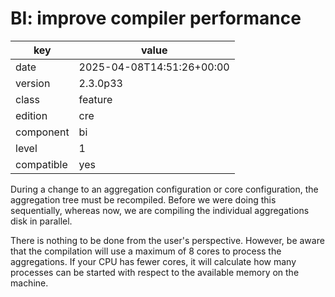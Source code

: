 [//]: # (werk v2)
# BI: improve compiler performance

key        | value
---------- | ---
date       | 2025-04-08T14:51:26+00:00
version    | 2.3.0p33
class      | feature
edition    | cre
component  | bi
level      | 1
compatible | yes

During a change to an aggregation configuration or core configuration, the
aggregation tree must be recompiled. Before we were doing this sequentially,
whereas now, we are compiling the individual aggregations disk in parallel.

There is nothing to be done from the user's perspective. However, be aware that
the compilation will use a maximum of 8 cores to process the aggregations.
If your CPU has fewer cores, it will calculate how many processes can be started
with respect to the available memory on the machine.
